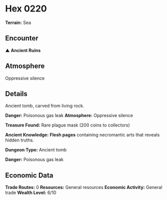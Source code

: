 # Hex 0220

**Terrain:** Sea

## Encounter
▲ **Ancient Ruins**

## Atmosphere
Oppressive silence

## Details
Ancient tomb, carved from living rock.

**Danger:** Poisonous gas leak
**Atmosphere:** Oppressive silence

**Treasure Found:** Rare plague mask (200 coins to collectors)

**Ancient Knowledge:** **Flesh pages** containing necromantic arts that reveals hidden truths.

**Dungeon Type:** Ancient tomb

**Danger:** Poisonous gas leak

## Economic Data
**Trade Routes:** 0
**Resources:** General resources
**Economic Activity:** General trade
**Wealth Level:** 6/10

